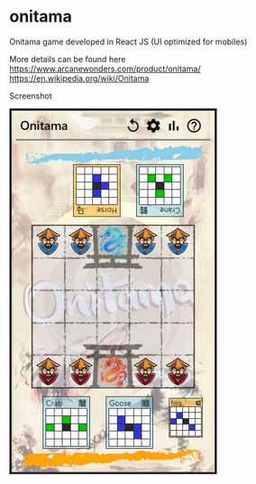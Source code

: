 # onitama
Onitama game developed in React JS (UI optimized for mobiles)

More details can be found here<br />
https://www.arcanewonders.com/product/onitama/<br />
https://en.wikipedia.org/wiki/Onitama<br />

Screenshot

<img src="https://github.com/gladson1976/onitama/blob/main/public/Onitama.jpeg?raw=true">
